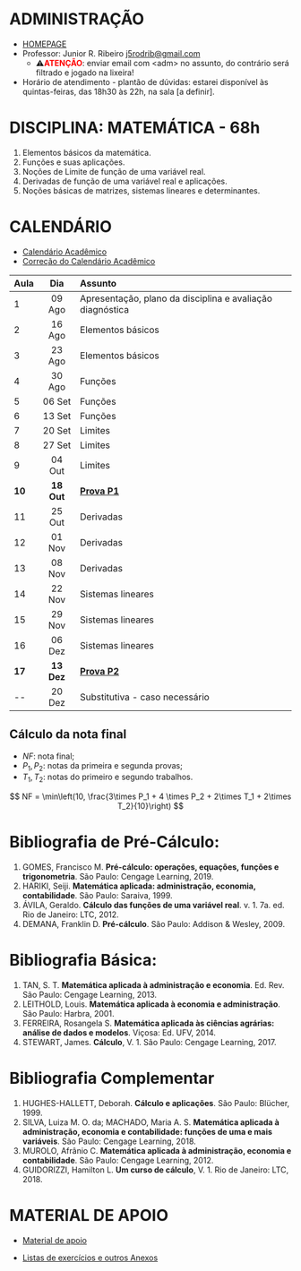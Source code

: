 <script type="text/x-mathjax-config">
MathJax.Hub.Config({tex2jax: {inlineMath: [['$','$'], ['\\(','\\)']]}});
</script>
<script type="text/javascript"
src="https://cdnjs.cloudflare.com/ajax/libs/mathjax/2.7.7/MathJax.js?config=TeX-AMS-MML_HTMLorMML">
</script>

# ADMINISTRAÇÃO
- [HOMEPAGE](https://esan.ufms.br/administracao-esan)
- Professor: Junior R. Ribeiro [j5rodrib@gmail.com](mailto:j5rodrib@gmail.com)
    - ⚠️<strong style="color:#ff0000;">ATENÇÃO</strong>: enviar email com \<adm\> no assunto, do contrário será filtrado e jogado na lixeira!
- Horário de atendimento - plantão de dúvidas: estarei disponível às quintas-feiras, das 18h30 às 22h, na sala [a definir].

# DISCIPLINA: MATEMÁTICA - 68h
1. Elementos básicos da matemática.
2. Funções e suas aplicações.
3. Noções de Limite de função de uma variável real.
4. Derivadas de função de uma variável real e aplicações.
5. Noções básicas de matrizes, sistemas lineares e determinantes.


# CALENDÁRIO
- [Calendário Acadêmico](https://prograd.ufms.br/files/2023/08/Calendario2024-RESOLUCAO-COUN-n-294-de-25-08-2023.pdf)
- [Correção do Calendário Acadêmico](https://boletimoficial.ufms.br/bse/publicacao?id=526856)


| Aula   |    Dia     | Assunto                                                   |
| :----- | :--------: | :-------------------------------------------------------- |
| 1      |   09 Ago   | Apresentação, plano da disciplina e avaliação diagnóstica |
| 2      |   16 Ago   | Elementos básicos                                         |
| 3      |   23 Ago   | Elementos básicos                                         |
| 4      |   30 Ago   | Funções                                                   |
| 5      |   06 Set   | Funções                                                   |
| 6      |   13 Set   | Funções                                                   |
| 7      |   20 Set   | Limites                                                   |
| 8      |   27 Set   | Limites                                                   |
| 9      |   04 Out   | Limites                                                   |
| **10** | **18 Out** | [**Prova P1**](.)                                         |
| 11     |   25 Out   | Derivadas                                                 |
| 12     |   01 Nov   | Derivadas                                                 |
| 13     |   08 Nov   | Derivadas                                                 |
| 14     |   22 Nov   | Sistemas lineares                                         |
| 15     |   29 Nov   | Sistemas lineares                                         |
| 16     |   06 Dez   | Sistemas lineares                                         |
| **17** | **13 Dez** | [**Prova P2**](.)                                         |
| --     |   20 Dez   | Substitutiva - caso necessário                            |

## Cálculo da nota final

- $NF$: nota final;
- $P_1,P_2$: notas da primeira e segunda provas;
- $T_1,T_2$: notas do primeiro e segundo trabalhos.

$$ NF = \min\left(10, \frac{3\times P_1 + 4 \times P_2 + 2\times T_1 + 2\times T_2}{10}\right) $$


# Bibliografia de Pré-Cálculo:

1. GOMES, Francisco M. **Pré-cálculo: operações, equações, funções e trigonometria**. São Paulo: Cengage Learning, 2019.
2. HARIKI, Seiji. **Matemática aplicada: administração, economia, contabilidade**. São Paulo: Saraiva, 1999.
3. ÁVILA, Geraldo. **Cálculo das funções de uma variável real**. v. 1. 7a. ed. Rio de Janeiro: LTC, 2012.
4. DEMANA, Franklin D. **Pré-cálculo**. São Paulo: Addison & Wesley, 2009.

# Bibliografia Básica:

1. TAN, S. T. **Matemática aplicada à administração e economia**. Ed. Rev. São Paulo: Cengage Learning, 2013.
2. LEITHOLD, Louis. **Matemática aplicada à economia e administração**. São Paulo: Harbra, 2001.
3. FERREIRA, Rosangela S. **Matemática aplicada às ciências agrárias: análise de dados e modelos**. Viçosa: Ed. UFV, 2014.
5. STEWART, James. **Cálculo**, V. 1. São Paulo: Cengage Learning, 2017.

# Bibliografia Complementar

1. HUGHES-HALLETT, Deborah. **Cálculo e aplicações**. São Paulo: Blücher, 1999.
2. SILVA, Luiza M. O. da; MACHADO, Maria A. S. **Matemática aplicada à administração, economia e contabilidade: funções de uma e mais variáveis**. São Paulo: Cengage Learning, 2018.
3. MUROLO, Afrânio C. **Matemática aplicada à administração, economia e contabilidade**. São Paulo: Cengage
Learning, 2012.
4. GUIDORIZZI, Hamilton L. **Um curso de cálculo**, V. 1. Rio de Janeiro: LTC, 2018.



# MATERIAL DE APOIO
 - [Material de apoio](https://j5rodrib.github.io/home/2024-ii/links-uteis.html)
 
 - [Listas de exercícios e outros Anexos](https://j5rodrib.github.io/home/2024-ii/anexos/mat/mat.html)
